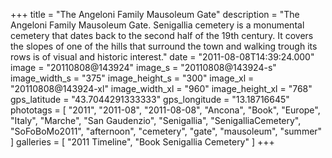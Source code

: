 +++
title = "The Angeloni Family Mausoleum Gate"
description = "The Angeloni Family Mausoleum Gate. Senigallia cemetery is a monumental cemetery that dates back to the second half of the 19th century. It covers the slopes of one of the hills that surround the town and walking trough its rows is of visual and historic interest."
date = "2011-08-08T14:39:24.000"
image = "20110808@143924"
image_s = "20110808@143924-s"
image_width_s = "375"
image_height_s = "300"
image_xl = "20110808@143924-xl"
image_width_xl = "960"
image_height_xl = "768"
gps_latitude = "43.7044291333333"
gps_longitude = "13.18716645"
phototags = [ "2011", "2011-08", "2011-08-08", "Ancona", "Book", "Europe", "Italy", "Marche", "San Gaudenzio", "Senigallia", "SenigalliaCemetery", "SoFoBoMo2011", "afternoon", "cemetery", "gate", "mausoleum", "summer" ]
galleries = [ "2011 Timeline", "Book Senigallia Cemetery" ]
+++
